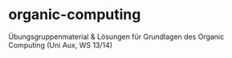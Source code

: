 organic-computing
=================

Übungsgruppenmaterial &amp; Lösungen für Grundlagen des Organic Computing (Uni Aux, WS 13/14)
